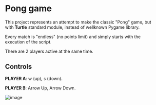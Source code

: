# Pong game
This project represents an attempt to make the classic "Pong" game, but with **Turtle** standard module, instead of wellknown Pygame library.

Every match is "endless" (no points limit) and simply starts with the execution of the script.

There are 2 players active at the same time.

## Controls
**PLAYER A**: w (up), s (down).

**PLAYER B**: Arrow Up, Arrow Down.

![image](https://user-images.githubusercontent.com/65022671/185482732-010ed113-d4f3-4782-99fe-f8eb0bc0ca78.png)

